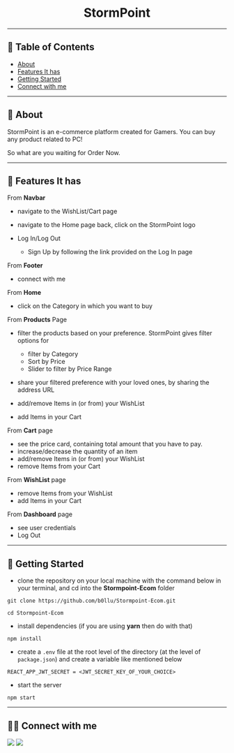 <div align="center">

# StormPoint

</div>

---

## 📕 Table of Contents

- [About](#-about)
- [Features It has](#-features-it-has)
- [Getting Started](#-getting-started)
- [Connect with me](#-connect-with-me)

---

## 📖 About

StormPoint is an e-commerce platform created for Gamers. You can buy any product related to PC!

So what are you waiting for Order Now.

---

## 🚀 Features It has

From **Navbar**

- navigate to the WishList/Cart page
- navigate to the Home page back, click on the StormPoint logo
- Log In/Log Out

  - Sign Up by following the link provided on the Log In page

From **Footer**

- connect with me

From **Home**

- click on the Category in which you want to buy

From **Products** Page

- filter the products based on your preference. StormPoint gives filter options for

  - filter by Category
  - Sort by Price
  - Slider to filter by Price Range

- share your filtered preference with your loved ones, by sharing the address URL
- add/remove Items in (or from) your WishList
- add Items in your Cart

From **Cart** page

- see the price card, containing total amount that you have to pay.
- increase/decrease the quantity of an item
- add/remove Items in (or from) your WishList
- remove Items from your Cart

From **WishList** page

- remove Items from your WishList 
- add Items in your Cart

From **Dashboard** page

 - see user credentials 
 - Log Out

---

## 🔌 Getting Started

- clone the repository on your local machine with the command below in your terminal, and cd into the **Stormpoint-Ecom** folder

```
git clone https://github.com/b0llu/Stormpoint-Ecom.git

cd Stormpoint-Ecom
```

- install dependencies (if you are using **yarn** then do with that)

```
npm install
```

- create a `.env` file at the root level of the directory (at the level of `package.json`) and create a variable like mentioned below

```
REACT_APP_JWT_SECRET = <JWT_SECRET_KEY_OF_YOUR_CHOICE>
```

- start the server

```
npm start
```

---

## 👨‍💻 Connect with me

<a href="https://twitter.com/TheBestDhruv"><img src="https://img.shields.io/badge/Twitter-1DA1F2?style=for-the-badge&logo=twitter&logoColor=white"/></a>
<a href="https://www.linkedin.com/in/dhruv-samant-4a527b218/"><img src="https://img.shields.io/badge/LinkedIn-0077B5?style=for-the-badge&logo=linkedin&logoColor=white"/></a>